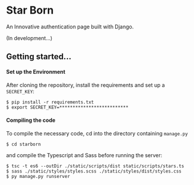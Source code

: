 # Star Born
An Innovative authentication page built with Django.

(In development...)


## Getting started...

#### Set up the Environment

After cloning the repository, install the requirements and set up a `SECRET_KEY`:

    $ pip install -r requirements.txt
    $ export SECRET_KEY=**************************

#### Compiling the code

To compile the necessary code, cd into the directory containing `manage.py`

    $ cd starborn

and compile the Typescript and Sass before running the server:

    $ tsc -t es6 --outDir ./static/scripts/dist static/scripts/stars.ts
    $ sass ./static/styles/styles.scss ./static/styles/dist/styles.css
    $ py manage.py runserver